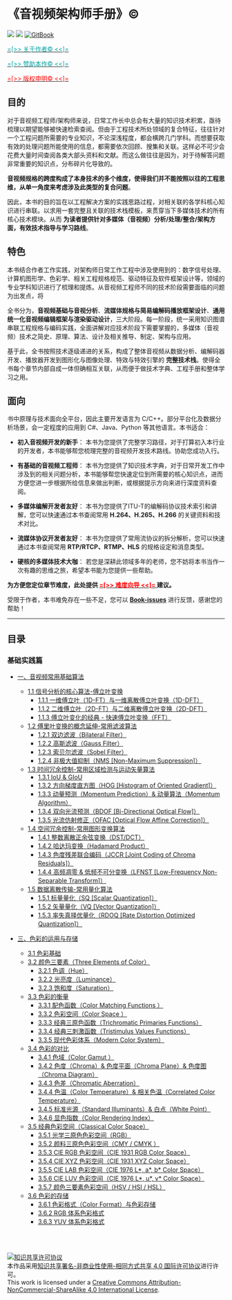 # 《音视频架构师手册》©

<p align='left'>
<a href="https://github.com/Windsander" target="_blank"><img src="https://img.shields.io/badge/作者-@Arikan.Li-000000.svg?style=flat&logo=GitHub"></a>
<a href="https://www.zhihu.com/people/ArikanLi" target="_blank"><img src="https://img.shields.io/badge/小岛上的黑桃六-@Arikan.Li-000000.svg?style=flat&logo=zhihu"></a>
<a href="https://github.com/Windsander/Guideof-MultimediaArchitect" target="_blank"><img alt="GitBook" src="https://img.shields.io/github/stars/Windsander/Guideof-MultimediaArchitect?label=Stars&style=flat&logo=GitBook"></a>
</p>

[<font color=oragan> =[>> 关于作者© <<]= </font>](AUTHOR.md)

[<font color=oragan> =[>> 赞助本作© <<]= </font>](DONATE.md)

[<font color=red> =[>> 版权申明© <<]= </font>](COPYRIGHT.md)

## **目的**

对于音视频工程师/架构师来说，日常工作长中总会有大量的知识技术积累，亟待梳理以期望能够被快速检索查阅。但由于工程技术所处领域的复合特征，往往针对一个工程问题所需要的专业知识，不论深浅程度，都会横跨几门学科。而想要获取有效的处理问题所能使用的信息，都需要依次回顾、搜集和关联。这样必不可少会花费大量时间查阅各类大部头资料和文献。而这么做往往是因为，对于待解答问题非常重要的知识点，分布碎片化导致的。

**音视频规格的跨度构成了本身技术的多个维度，使得我们并不能按照以往的工程思维，从单一角度来考虑涉及此类型的复合问题**。

因此，本书的目的旨在以工程解决方案的实践思路过程，对相关联的各学科核心知识进行串联。以求用一套完整且关联的技术栈模板，来贯穿当下多媒体技术的所有核心技术模块。从而 **为读者提供针对多媒体（音视频）分析/处理/整合/架构方面，有效技术指导与学习路线**。

## **特色**

本书结合作者工作实践，对架构师日常工作工程中涉及使用到的：数字信号处理、计算机图形学、色彩学、相关工程规格规范、驱动特征及软件框架设计等，领域的专业学科知识进行了梳理和提炼。从音视频工程师不同的技术阶段需要面临的问题为出发点，将

全书分为，**音视频基础与音视分析**、**流媒体规格与简易编解码播放框架设计**、**通用统一化音视频编辑框架与渲染驱动设计**，三大阶段。每一阶段，统一采用知识图谱串联工程规格与编码实践，全面讲解对应技术阶段下需要掌握的，多媒体（音视频）技术之简史、原理、算法、设计及相关推导、制定、架构与应用。

基于此，全书按照技术逐级递进的关系，构成了整体音视频从数据分析、编解码器开发、播放器开发到图形化与图像处理、特效与特效引擎的 **完整技术栈**。使得全书每个章节内部自成一体但确相互关联，从而便于做技术字典、工程手册和整体学习之用。

## **面向**

书中原理与技术面向全平台，因此主要开发语言为 C/C++。部分平台化及数据分析场景，会一定程度的应用到 C#、Java、Python 等其他语言。本书适合：
- **初入音视频开发的新手**：
本书为您提供了完整学习路径，对于打算初入本行业的开发者，本书能够帮您梳理完整的音视频开发技术路线。协助您成功入行。

- **有基础的音视频工程师**：
本书为您提供了知识技术字典，对于日常开发工作中涉及到的相关问题分析，本书能够帮您快速定位到所需要的核心知识点，进而方便您进一步根据所给信息来做出判断，或根据提示方向来进行深度资料查阅。

- **多媒体编解开发者友好**：
本书为您提供了ITU-T的编解码协议技术索引和讲解，您可以快速通过本书查阅常用 **H.264、H.265、H.266** 的关键资料和技术对比。

- **流媒体协议开发者友好**：
本书为您提供了常用流协议的拆分解析，您可以快速通过本书查阅常用 **RTP/RTCP、RTMP、HLS** 的规格设定和消息类型。

- **硬核的多媒体技术大咖**：
若您是深耕此领域多年的老师，您不妨将本书当作一次有趣的思维之旅，希望本书能为您提供一些帮助。

**为方便您定位章节难度，此处提供 [<font color=red> =[>> 难度向导 <<]= </font>](GUIDER.md) 建议。**

受限于作者，本书难免存在一些不足，您可以 **[Book-issues](https://github.com/Windsander/Guideof-MultimediaArchitect/issues)** 进行反馈，感谢您的帮助！

- - -

## **目录**

### 基础实践篇

* [一、音视频常用基础算法](Chapter_1/Language/cn/Apex_1_Introduce.md)
    * [1.1 信号分析的核心算法-傅立叶变换](Chapter_1/Language/cn/Docs_1_1.md)
        * [1.1.1 一维傅立叶（1D-FT）与一维离散傅立叶变换（1D-DFT）](Chapter_1/Language/cn/Docs_1_1_1.md)
        * [1.1.2 二维傅立叶（2D-FT）与二维离散傅立叶变换（2D-DFT）](Chapter_1/Language/cn/Docs_1_1_2.md)
        * [1.1.3 傅立叶变化的经典 - 快速傅立叶变换（FFT）](Chapter_1/Language/cn/Docs_1_1_3.md)
    * [1.2 傅里叶变换的概念延伸-常用滤波算法]()
        * [1.2.1 双边滤波（Bilateral Filter）]()
	    * [1.2.2 高斯滤波（Gauss Filter）]()
	    * [1.2.3 索贝尔滤波（Sobel Filter）]()
	    * [1.2.4 非极大值抑制（NMS [Non-Maximum Suppression]）]()
    * [1.3 时间冗余控制-常用区域检测与运动矢量算法]()
	    * [1.3.1 IoU & GIoU]()
	    * [1.3.2 方向梯度直方图（HOG [Histogram of Oriented Gradient]）]()
	    * [1.3.3 动量预测（Momentum Prediction）& 动量算法（Momentum Algorithm）]()
	    * [1.3.4 双向光流预测（BDOF [Bi-Directional Optical Flow]）]()
	    * [1.3.5 光流仿射修正（OFAC [Optical Flow Affine Correction]）]()
    * [1.4 空间冗余控制-常用图形变换算法]()
	    * [1.4.1 整数离散正余弦变换（DST/DCT）]()
	    * [1.4.2 哈达玛变换（Hadamard Product）]()
	    * [1.4.3 色度残差联合编码（JCCR [Joint Coding of Chroma Residuals]）]()
	    * [1.4.4 高频凋零 & 低频不可分变换（LFNST [Low-Frequency Non-Separable Transform]）]()
    * [1.5 数据离散传输-常用量化算法]()
	    * [1.5.1 标量量化（SQ [Scalar Quantization]）]()
	    * [1.5.2 矢量量化（VQ [Vector Quantization]）]()
	    * [1.5.3 率失真择优量化（RDOQ [Rate Distortion Optimized Quantization]）]()

* [三、色彩的运用与存储](Chapter_3/Language/cn/Apex_3_Introduce.md)
    * [3.1 色彩基础](Chapter_3/Language/cn/Docs_3_1.md)
    * [3.2 颜色三要素（Three Elements of Color）](Chapter_3/Language/cn/Docs_3_2.md)
	    * [3.2.1 色调（Hue）](Chapter_3/Language/cn/Docs_3_2_1.md)
	    * [3.2.2 光亮度（Luminance）](Chapter_3/Language/cn/Docs_3_2_2.md)
	    * [3.2.3 饱和度（Saturation）](Chapter_3/Language/cn/Docs_3_2_3.md)
    * [3.3 色彩的衡量](Chapter_3/Language/cn/Docs_3_3.md)
    	* [3.3.1 配色函数（Color Matching Functions ）](Chapter_3/Language/cn/Docs_3_3_1.md)
	    * [3.3.2 色彩空间（Color Space ）](Chapter_3/Language/cn/Docs_3_3_2.md)
	    * [3.3.3 经典三原色函数（Trichromatic Primaries Functions）](Chapter_3/Language/cn/Docs_3_3_3.md)
	    * [3.3.4 经典三刺激函数（Tristimulus Values Functions）](Chapter_3/Language/cn/Docs_3_3_4.md)
	    * [3.3.5 现代色彩体系（Modern Color System）](Chapter_3/Language/cn/Docs_3_3_5.md)
    * [3.4 色彩的对比](Chapter_3/Language/cn/Docs_3_4.md)
	    * [3.4.1 色域（Color Gamut ）](Chapter_3/Language/cn/Docs_3_4_1.md)
	    * [3.4.2 色度（Chroma）& 色度平面（Chroma Plane）& 色度图（Chroma Diagram）](Chapter_3/Language/cn/Docs_3_4_2.md)
	    * [3.4.3 色差（Chromatic Aberration）](Chapter_3/Language/cn/Docs_3_4_3.md)
	    * [3.4.4 色温（Color Temperature）& 相关色温（Correlated Color Temperature）](Chapter_3/Language/cn/Docs_3_4_4.md)
	    * [3.4.5 标准光源（Standard Illuminants）& 白点（White Point）](Chapter_3/Language/cn/Docs_3_4_5.md)
	    * [3.4.6 显色指数（Color Rendering Index）](Chapter_3/Language/cn/Docs_3_4_6.md)
    * [3.5 经典色彩空间（Classical Color Space）](Chapter_3/Language/cn/Docs_3_5.md)
	    * [3.5.1 光学三原色色彩空间（RGB）](Chapter_3/Language/cn/Docs_3_5_1.md)
	    * [3.5.2 颜料三原色色彩空间（CMY / CMYK ）](Chapter_3/Language/cn/Docs_3_5_2.md)
	    * [3.5.3 CIE RGB 色彩空间（CIE 1931 RGB Color Space）](Chapter_3/Language/cn/Docs_3_5_3.md)
	    * [3.5.4 CIE XYZ 色彩空间（CIE 1931 XYZ Color Space）](Chapter_3/Language/cn/Docs_3_5_4.md)
	    * [3.5.5 CIE LAB 色彩空间（CIE 1976 L*, a*, b* Color Space）](Chapter_3/Language/cn/Docs_3_5_5.md)
	    * [3.5.6 CIE LUV 色彩空间（CIE 1976 L*, u*, v* Color Space）](Chapter_3/Language/cn/Docs_3_5_6.md)
	    * [3.5.7 颜色三要素色彩空间（HSV / HSI / HSL）](Chapter_3/Language/cn/Docs_3_5_7.md)
    * [3.6 色彩的存储](Chapter_3/Language/cn/Docs_3_6.md)
	    * [3.6.1 色彩格式（Color Format）与色彩存储](Chapter_3/Language/cn/Docs_3_6_1.md)
	    * [3.6.2 RGB 体系色彩格式](Chapter_3/Language/cn/Docs_3_6_2.md)
	    * [3.6.3 YUV 体系色彩格式](Chapter_3/Language/cn/Docs_3_6_3.md)


<br>
<br>

<a rel="license" href="http://creativecommons.org/licenses/by-nc-sa/4.0/"><img alt="知识共享许可协议" style="border-width:0" src="https://i.creativecommons.org/l/by-nc-sa/4.0/88x31.png" /></a><br />本作品采用<a rel="license" href="http://creativecommons.org/licenses/by-nc-sa/4.0/">知识共享署名-非商业性使用-相同方式共享 4.0 国际许可协议</a>进行许可。<br />
This work is licensed under a <a rel="license" href="http://creativecommons.org/licenses/by-nc-sa/4.0/">Creative Commons Attribution-NonCommercial-ShareAlike 4.0 International License</a>.
